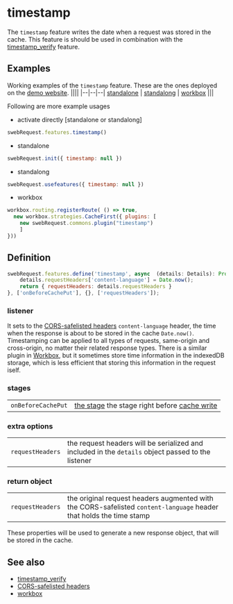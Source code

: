# timestamp

The `timestamp` feature writes the date when a request was stored in the cache. This feature is should be used in combination with the [timestamp_verify](../features/timestamp_verify.md) feature. 

## Examples 
Working examples of the `timestamp` feature. These are the ones deployed on the [demo website](https://swebrequest.doitsec.net/sqwrfeatures.htm). 
||||
|--|--|--|
[standalone](../examples/timestamp.js) | [standalong](../examples/utimestamp.js) | [workbox](../examples/wtimestamp.js)
|||

Following are more example usages

- activate directly [standalone or standalong]
```javascript
swebRequest.features.timestamp() 
```

- standalone
```javascript
swebRequest.init({ timestamp: null })
```

- standalong
```javascript
swebRequest.usefeatures({ timestamp: null })
```

- workbox
```javascript
workbox.routing.registerRoute( () => true,
  new workbox.strategies.CacheFirst({ plugins: [ 
    new swebRequest.commons.plugin("timestamp")
    ]
}))
```



## Definition
```javascript
swebRequest.features.define('timestamp', async  (details: Details): Promise<Details> => {
    details.requestHeaders['content-language'] = Date.now();
    return { requestHeaders: details.requestHeaders }
}, ['onBeforeCachePut'], {}, ['requestHeaders']);
```

### listener
It sets to the [CORS-safelisted headers](../utils/cors-safelisted.md) `content-language` header, the time when the response is about to be stored in the cache `Date.now()`. Timestamping can be applied to all types of requests, same-origin and cross-origin, no matter their related response types. There is a similar plugin in [Workbox](../utils/workbox.md), but it sometimes store time information in the indexedDB storage, which is less efficient that storing this information in the request iself. 


### stages 
||| 
|--|--| 
`onBeforeCachePut` | [the stage](../stages/onBeforeCachePut.md) the stage right before [cache write](../stages/onCachePut.md)


### extra options
||| 
|--|--|
`requestHeaders` | the request headers will be serialized and included in the `details` object passed to the listener

### return object
||| 
|--|--|
`requestHeaders` | the original request headers augmented with the CORS-safelisted `content-language` header that holds the time stamp

These properties will be used to generate a new response object, that will be stored in the cache. 



## See also
- [timestamp_verify](timestamp_verify.md)
- [CORS-safelisted headers](../utils/cors-safelisted.md)
- [workbox](../utils/workbox.md)